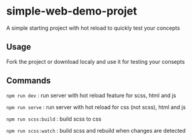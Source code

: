 # simple-web-demo-projet
A simple starting project with hot reload to quickly test your concepts

## Usage

Fork the project or download localy and use it for testing your consepts

## Commands

`npm run dev` : run server with hot reload feature for scss, html and js

`npm run serve` : run server with hot reload for css (not scss), html and js

`npm run scss:build` : build scss to css

`npm run scss:watch` : build scss and rebuild when changes are detected
